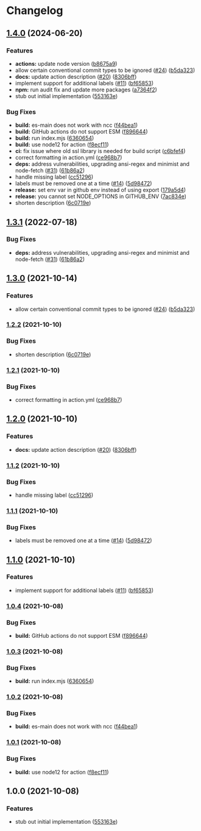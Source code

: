 # Changelog

## [1.4.0](https://github.com/kramen22/conventional-release-labels/compare/v1.3.1...v1.4.0) (2024-06-20)


### Features

* **actions:** update node version ([b8675a9](https://github.com/kramen22/conventional-release-labels/commit/b8675a915e6c324d2ce30df8e0f5524ee4f01738))
* allow certain conventional commit types to be ignored ([#24](https://github.com/kramen22/conventional-release-labels/issues/24)) ([b5da323](https://github.com/kramen22/conventional-release-labels/commit/b5da3232375eda581c995454aeae2eecb591f526))
* **docs:** update action description ([#20](https://github.com/kramen22/conventional-release-labels/issues/20)) ([8306bff](https://github.com/kramen22/conventional-release-labels/commit/8306bff82003d0b7ff4ed50d07c2c043092e7f65))
* implement support for additional labels ([#11](https://github.com/kramen22/conventional-release-labels/issues/11)) ([bf65853](https://github.com/kramen22/conventional-release-labels/commit/bf65853d0d5d7da86d1264d8a3843245b08dd920))
* **npm:** run audit fix and update more packages ([a7364f2](https://github.com/kramen22/conventional-release-labels/commit/a7364f280143292106b72356ba0fe6c27b92a619))
* stub out initial implementation ([553163e](https://github.com/kramen22/conventional-release-labels/commit/553163ec3b68da6b9e11bdf87e2a64124e0cc8e3))


### Bug Fixes

* **build:** es-main does not work with ncc ([f44bea1](https://github.com/kramen22/conventional-release-labels/commit/f44bea1c09ed18dda8a3dded35d607f935c021b2))
* **build:** GitHub actions do not support ESM ([f896644](https://github.com/kramen22/conventional-release-labels/commit/f896644e30c5e0c08351b6dbe9d187031119dfc2))
* **build:** run index.mjs ([6360654](https://github.com/kramen22/conventional-release-labels/commit/636065482438179bda7b4c102f6fc6f24e26c5a0))
* **build:** use node12 for action ([f8ecf11](https://github.com/kramen22/conventional-release-labels/commit/f8ecf11dcd7a4d0ad9b88db06b0f9ba9149d0569))
* **ci:** fix issue where old ssl library is needed for build script ([c6bfef4](https://github.com/kramen22/conventional-release-labels/commit/c6bfef4dc118d259f984c0b54fa8af9cc20488ba))
* correct formatting in action.yml ([ce968b7](https://github.com/kramen22/conventional-release-labels/commit/ce968b74723c0a5bfcd78ac2deef241a5cecfb04))
* **deps:** address vulnerabilities, upgrading ansi-regex and minimist and node-fetch ([#31](https://github.com/kramen22/conventional-release-labels/issues/31)) ([61b86a2](https://github.com/kramen22/conventional-release-labels/commit/61b86a2a704f99ca3fcdfcba903bd2a0c5d54d53))
* handle missing label ([cc51296](https://github.com/kramen22/conventional-release-labels/commit/cc512967206af247552bbfac6521e797c9b769ba))
* labels must be removed one at a time ([#14](https://github.com/kramen22/conventional-release-labels/issues/14)) ([5d98472](https://github.com/kramen22/conventional-release-labels/commit/5d98472c4416fa31d56c2b9a9c4ac587cf040529))
* **release:** set env var in github env instead of using export ([179a5d4](https://github.com/kramen22/conventional-release-labels/commit/179a5d4c97f0da5dc2648a9109622c63bcd3d2e7))
* **release:** you cannot set NODE_OPTIONS in GITHUB_ENV ([7ac834e](https://github.com/kramen22/conventional-release-labels/commit/7ac834effd224f8fba07740f322e97dd37861348))
* shorten description ([6c0719e](https://github.com/kramen22/conventional-release-labels/commit/6c0719ed8c4f380ec8fd49273fab3c90c8c23751))

## [1.3.1](https://github.com/bcoe/conventional-release-labels/compare/v1.3.0...v1.3.1) (2022-07-18)


### Bug Fixes

* **deps:** address vulnerabilities, upgrading ansi-regex and minimist and node-fetch ([#31](https://github.com/bcoe/conventional-release-labels/issues/31)) ([61b86a2](https://github.com/bcoe/conventional-release-labels/commit/61b86a2a704f99ca3fcdfcba903bd2a0c5d54d53))

## [1.3.0](https://www.github.com/bcoe/conventional-release-labels/compare/v1.2.2...v1.3.0) (2021-10-14)


### Features

* allow certain conventional commit types to be ignored ([#24](https://www.github.com/bcoe/conventional-release-labels/issues/24)) ([b5da323](https://www.github.com/bcoe/conventional-release-labels/commit/b5da3232375eda581c995454aeae2eecb591f526))

### [1.2.2](https://www.github.com/bcoe/conventional-release-labels/compare/v1.2.1...v1.2.2) (2021-10-10)


### Bug Fixes

* shorten description ([6c0719e](https://www.github.com/bcoe/conventional-release-labels/commit/6c0719ed8c4f380ec8fd49273fab3c90c8c23751))

### [1.2.1](https://www.github.com/bcoe/conventional-release-labels/compare/v1.2.0...v1.2.1) (2021-10-10)


### Bug Fixes

* correct formatting in action.yml ([ce968b7](https://www.github.com/bcoe/conventional-release-labels/commit/ce968b74723c0a5bfcd78ac2deef241a5cecfb04))

## [1.2.0](https://www.github.com/bcoe/conventional-release-labels/compare/v1.1.2...v1.2.0) (2021-10-10)


### Features

* **docs:** update action description ([#20](https://www.github.com/bcoe/conventional-release-labels/issues/20)) ([8306bff](https://www.github.com/bcoe/conventional-release-labels/commit/8306bff82003d0b7ff4ed50d07c2c043092e7f65))

### [1.1.2](https://www.github.com/bcoe/conventional-release-labels/compare/v1.1.1...v1.1.2) (2021-10-10)


### Bug Fixes

* handle missing label ([cc51296](https://www.github.com/bcoe/conventional-release-labels/commit/cc512967206af247552bbfac6521e797c9b769ba))

### [1.1.1](https://www.github.com/bcoe/conventional-release-labels/compare/v1.1.0...v1.1.1) (2021-10-10)


### Bug Fixes

* labels must be removed one at a time ([#14](https://www.github.com/bcoe/conventional-release-labels/issues/14)) ([5d98472](https://www.github.com/bcoe/conventional-release-labels/commit/5d98472c4416fa31d56c2b9a9c4ac587cf040529))

## [1.1.0](https://www.github.com/bcoe/conventional-release-labels/compare/v1.0.4...v1.1.0) (2021-10-10)


### Features

* implement support for additional labels ([#11](https://www.github.com/bcoe/conventional-release-labels/issues/11)) ([bf65853](https://www.github.com/bcoe/conventional-release-labels/commit/bf65853d0d5d7da86d1264d8a3843245b08dd920))

### [1.0.4](https://www.github.com/bcoe/conventional-release-labels/compare/v1.0.3...v1.0.4) (2021-10-08)


### Bug Fixes

* **build:** GitHub actions do not support ESM ([f896644](https://www.github.com/bcoe/conventional-release-labels/commit/f896644e30c5e0c08351b6dbe9d187031119dfc2))

### [1.0.3](https://www.github.com/bcoe/conventional-release-labels/compare/v1.0.2...v1.0.3) (2021-10-08)


### Bug Fixes

* **build:** run index.mjs ([6360654](https://www.github.com/bcoe/conventional-release-labels/commit/636065482438179bda7b4c102f6fc6f24e26c5a0))

### [1.0.2](https://www.github.com/bcoe/conventional-release-labels/compare/v1.0.1...v1.0.2) (2021-10-08)


### Bug Fixes

* **build:** es-main does not work with ncc ([f44bea1](https://www.github.com/bcoe/conventional-release-labels/commit/f44bea1c09ed18dda8a3dded35d607f935c021b2))

### [1.0.1](https://www.github.com/bcoe/conventional-release-labels/compare/v1.0.0...v1.0.1) (2021-10-08)


### Bug Fixes

* **build:** use node12 for action ([f8ecf11](https://www.github.com/bcoe/conventional-release-labels/commit/f8ecf11dcd7a4d0ad9b88db06b0f9ba9149d0569))

## 1.0.0 (2021-10-08)


### Features

* stub out initial implementation ([553163e](https://www.github.com/bcoe/conventional-release-labels/commit/553163ec3b68da6b9e11bdf87e2a64124e0cc8e3))
